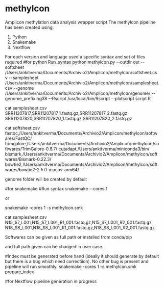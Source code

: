 # methylcon
Amplicon methylation data analysis wrapper script
The methylcon pipeline has been created using:
1. Python
2. Snakemake
3. Nextflow

For each version and language used a specific syntax and set of files required
#for python
Run_syntax
python methylcon.py --outdir out --softsheet /Users/ankitverma/Documents/Archivio2/Amplicon/methylcon/softsheet.csv --samplesheet /Users/ankitverma/Documents/Archivio2/Amplicon/methylcon/samplesheet.csv --genome /Users/ankitverma/Documents/Archivio2/Amplicon/methylcon/genome/ --genome_prefix hg38 --Rscript /usr/local/bin/Rscript --plotscript script.R


cat samplesheet.csv 
SRR11207817,SRR11207817_1.fastq.gz,SRR11207817_2.fastq.gz
SRR11207820,SRR11207820_1.fastq.gz,SRR11207820_2.fastq.gz


cat softsheet.csv 
fastqc,/Users/ankitverma/Documents/Archivio2/Amplicon/methylcon/softwares/FastQC/
trimgalore,/Users/ankitverma/Documents/Archivio2/Amplicon/methylcon/softwares/TrimGalore-0.6.7/
cutadapt,/Users/ankitverma/miniconda3/bin/
bismark,/Users/ankitverma/Documents/Archivio2/Amplicon/methylcon/softwares/Bismark-0.22.3/
bowtie2,/Users/ankitverma/Documents/Archivio2/Amplicon/methylcon/softwares/bowtie2-2.5.0-macos-arm64/

genome folder will be created by default


#for snakemake
#Run syntax
snakemake --cores 1

or 

snakemake -cores 1 -s methylcon.smk

cat samplesheet.csv 
N15_S7_L001,N15_S7_L001_R1_001.fastq.gz,N15_S7_L001_R2_001.fastq.gz
N18_S8_L001,N18_S8_L001_R1_001.fastq.gz,N18_S8_L001_R2_001.fastq.gz

Softwares can be given as full path or installed from conda/pip

and full path given can be changed in user case.

#Index must be generated before hand (ideally it should generate by default but there is a bug which need correctiion). No other bug is present and pipeline will run smoothly.
snakemake -cores 1 -s methylcon.smk prepare_index

#for Nextflow
pipeline generation in progress
